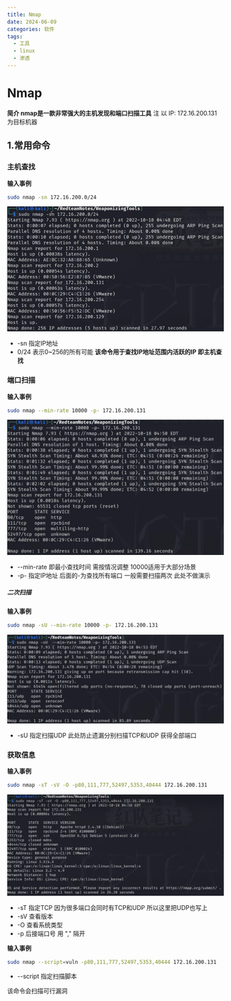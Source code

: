 ```yaml
---
title: Nmap
date: 2024-06-09
categories: 软件
tags:
  - 工具
  - linux
  - 渗透
---
```

# Nmap
**简介 nmap是一款非常强大的主机发现和端口扫描工具**
注 以 IP: 172.16.200.131 为目标机器
## 1.常用命令
### 主机查找

**输入事例**
```zsh
sudo nmap -sn 172.16.200.0/24
```
![](img/note/app/nmap/nmap-01.png)
* -sn 指定IP地址
* 0/24 表示0~256的所有可能
**该命令用于查找IP地址范围内活跃的IP 即主机查找**

### 端口扫描

**输入事例**
```zsh
sudo nmap --min-rate 10000 -p- 172.16.200.131
```
![](img/note/app/nmap/nmap-02.png)
* --min-rate 即最小查找时间 需按情况调整 10000适用于大部分场景
* -p- 指定IP地址 后面的-为查找所有端口
一般需要扫描两次 此处不做演示
##### **二次扫描**

**输入事例**
```zsh
sudo nmap -sU --min-rate 10000 -p- 172.16.200.131
```
![](img/note/app/nmap/nmap-03.png)
* -sU 指定扫描UDP
此处防止遗漏分别扫描TCP和UDP 获得全部端口

### 获取信息

**输入事例**
```zsh
sudo nmap -sT -sV -O -p80,111,777,52497,5353,40444 172.16.200.131
```
![](img/note/app/nmap/nmap-04.png)
* -sT  指定TCP 因为很多端口会同时有TCP和UDP 所以这里把UDP也写上
* -sV 查看版本
* -O  查看系统类型
* -p 后接端口号 用 "," 隔开

**输入事例**
```zsh
sudo nmap --script=vuln -p80,111,777,52497,5353,40444 172.16.200.131
```
* --script 指定扫描脚本

该命令会扫描可行漏洞
